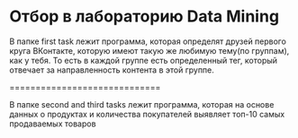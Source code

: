# Отбор в лабораторию Data Mining
В папке first task лежит программа, которая определят друзей первого круга ВКонтакте, которую имеют такую же любимую тему(по группам), как у тебя.
  То есть в каждой группе есть определенный тег, который отвечает за направленность контента в этой группе.
  
=============================

В папке second and third tasks лежит программа, которая на основе данных о продуктах и количества покупателей выявляет топ-10 самых продаваемых товаров
